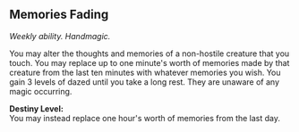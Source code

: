 ## Memories Fading
_Weekly ability. Handmagic._

You may alter the thoughts and memories of a non-hostile creature that you touch. You may replace up to one minute's worth of memories made by that creature from the last ten minutes with whatever memories you wish. You gain 3 levels of dazed until you take a long rest. They are unaware of any magic occurring.

**Destiny Level:**  
You may instead replace one hour's worth of memories from the last day.
